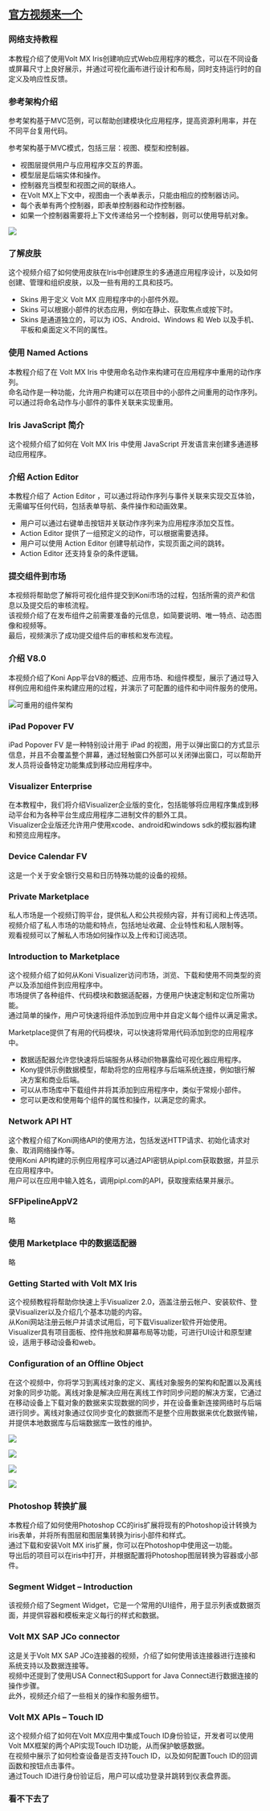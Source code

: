 ## [官方视频来一个](https://www.youtube.com/playlist?list=PLO1FhEmDMTzYqO4ZVBLXYBOpXMHZ2EFVK)
### 网络支持教程
本教程介绍了使用Volt MX Iris创建响应式Web应用程序的概念，可以在不同设备或屏幕尺寸上良好展示，并通过可视化画布进行设计和布局，同时支持运行时的自定义及响应性反馈。

### 参考架构介绍
参考架构基于MVC范例，可以帮助创建模块化应用程序，提高资源利用率，并在不同平台复用代码。  

参考架构基于MVC模式，包括三层：视图、模型和控制器。
* 视图层提供用户与应用程序交互的界面。
* 模型层是后端实体和操作。
* 控制器充当模型和视图之间的联络人。
* 在Volt MX上下文中，视图由一个表单表示，只能由相应的控制器访问。
* 每个表单有两个控制器，即表单控制器和动作控制器。
* 如果一个控制器需要将上下文传递给另一个控制器，则可以使用导航对象。

![](../images/ref-arc-dp-mvc.png)

### 了解皮肤
这个视频介绍了如何使用皮肤在Iris中创建原生的多通道应用程序设计，以及如何创建、管理和组织皮肤，以及一些有用的工具和技巧。  

* Skins 用于定义 Volt MX 应用程序中的小部件外观。
* Skins 可以根据小部件的状态应用，例如在静止、获取焦点或按下时。
* Skins 是通道独立的，可以为 iOS、Android、Windows 和 Web 以及手机、平板和桌面定义不同的属性。

### 使用 Named Actions
本教程介绍了在 Volt MX Iris 中使用命名动作来构建可在应用程序中重用的动作序列。  
命名动作是一种功能，允许用户构建可以在项目中的小部件之间重用的动作序列。  
可以通过将命名动作与小部件的事件关联来实现重用。  

### Iris JavaScript 简介
这个视频介绍了如何在 Volt MX Iris 中使用 JavaScript 开发语言来创建多通道移动应用程序。

### 介绍 Action Editor
本教程介绍了 Action Editor ，可以通过将动作序列与事件关联来实现交互体验，无需编写任何代码，包括表单导航、条件操作和动画效果。

* 用户可以通过右键单击按钮并关联动作序列来为应用程序添加交互性。
* Action Editor 提供了一组预定义的动作，可以根据需要选择。
* 用户可以使用 Action Editor 创建导航动作，实现页面之间的跳转。
* Action Editor 还支持复杂的条件逻辑。

### 提交组件到市场
本视频将帮助您了解将可视化组件提交到Koni市场的过程，包括所需的资产和信息以及提交后的审核流程。  
该视频介绍了在发布组件之前需要准备的元信息，如简要说明、唯一特点、动态图像和视频等。  
最后，视频演示了成功提交组件后的审核和发布流程。  

### 介绍 V8.0
本视频介绍了Koni App平台V8的概述、应用市场、和组件模型，展示了通过导入样例应用和组件来构建应用的过程，并演示了可配置的组件和中间件服务的使用。

![可重用的组件架构](../images/ReusableComponentArchitecture.png)

### iPad Popover FV
iPad Popover FV 是一种特别设计用于 iPad 的视图，用于以弹出窗口的方式显示信息，并且不会覆盖整个屏幕，通过轻触窗口外部可以关闭弹出窗口，可以帮助开发人员将设备特定功能集成到移动应用程序中。

### Visualizer Enterprise
在本教程中，我们将介绍Visualizer企业版的变化，包括能够将应用程序集成到移动平台和为各种平台生成应用程序二进制文件的额外工具。  
Visualizer企业版还允许用户使用xcode、android和windows sdk的模拟器构建和预览应用程序。

### Device Calendar FV
这是一个关于安全银行交易和日历特殊功能的设备的视频。

### Private Marketplace
私人市场是一个视频订购平台，提供私人和公共视频内容，并有订阅和上传选项。  
视频介绍了私人市场的功能和特点，包括地址收藏、企业特性和私人限制等。  
观看视频可以了解私人市场如何操作以及上传和订阅选项。

### Introduction to Marketplace
这个视频介绍了如何从Koni Visualizer访问市场，浏览、下载和使用不同类型的资产以及添加组件到应用程序中。  
市场提供了各种组件、代码模块和数据适配器，方便用户快速定制和定位所需功能。  
通过简单的操作，用户可快速将组件添加到应用中并自定义每个组件以满足需求。

Marketplace提供了有用的代码模块，可以快速将常用代码添加到您的应用程序中。
* 数据适配器允许您快速将后端服务从移动织物暴露给可视化器应用程序。
* Kony提供示例数据模型，帮助将您的应用程序与后端系统连接，例如银行解决方案和商业后端。
* 可以从市场库中下载组件并将其添加到应用程序中，类似于常规小部件。
* 您可以更改和使用每个组件的属性和操作，以满足您的需求。

### Network API HT
这个教程介绍了Koni网络API的使用方法，包括发送HTTP请求、初始化请求对象、取消网络操作等。  
使用Koni API构建的示例应用程序可以通过API密钥从pipl.com获取数据，并显示在应用程序中。  
用户可以在应用中输入姓名，调用pipl.com的API，获取搜索结果并展示。

### SFPipelineAppV2
略

### 使用 Marketplace 中的数据适配器
略

### Getting Started with Volt MX Iris
这个视频教程将帮助你快速上手Visualizer 2.0，涵盖注册云帐户、安装软件、登录Visualizer以及介绍几个基本功能的内容。  
从Koni网站注册云帐户并请求试用后，可下载Visualizer软件开始使用。  
Visualizer具有项目面板、控件拖放和屏幕布局等功能，可进行UI设计和原型建设，适用于移动设备和web。

### Configuration of an Offline Object
在这个视频中，你将学习到离线对象的定义、离线对象服务的架构和配置以及离线对象的同步功能。离线对象是解决应用在离线工作时同步问题的解决方案，它通过在移动设备上下载对象的数据来实现数据的同步，并在设备重新连接网络时与后端进行同步。离线对象通过仅同步变化的数据而不是整个应用数据来优化数据传输，并提供本地数据库与后端数据库一致性的维护。

![](../images/ConfigVoltMXMobileFoundry.png)

![](../images/OfflineDataSync.png)

![](../images/OfflineDataSync02.png)

![](../images/config-offline-object-5-step.png)

### Photoshop 转换扩展
本教程介绍了如何使用Photoshop CC的iris扩展将现有的Photoshop设计转换为iris表单，并将所有图层和图层集转换为iris小部件和样式。  
通过下载和安装Volt MX iris扩展，你可以在Photoshop中使用这一功能。  
导出后的项目可以在iris中打开，并根据配置将Photoshop图层转换为容器或小部件。

### Segment Widget – Introduction
该视频介绍了Segment Widget，它是一个常用的UI组件，用于显示列表或数据页面，并提供容器和模板来定义每行的样式和数据。

### Volt MX SAP JCo connector
这是关于Volt MX SAP JCo连接器的视频，介绍了如何使用该连接器进行连接和系统支持以及数据连接等。  
视频中还提到了使用USA Connect和Support for Java Connect进行数据连接的操作步骤。  
此外，视频还介绍了一些相关的操作和服务细节。

### Volt MX APIs – Touch ID
这个视频介绍了如何在Volt MX应用中集成Touch ID身份验证，开发者可以使用Volt MX框架的两个API实现Touch ID功能，从而保护敏感数据。  
在视频中展示了如何检查设备是否支持Touch ID，以及如何配置Touch ID的回调函数和按钮点击事件。  
通过Touch ID进行身份验证后，用户可以成功登录并跳转到仪表盘界面。

### 看不下去了
